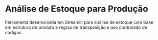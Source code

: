 # Análise de Estoque para Produção

Ferramenta desenvolvida em Streamlit para análise de estoque com base em estrutura de produto e regras de transposição e uso controlado de códigos.

